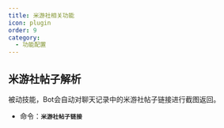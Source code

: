 ```yaml
---
title: 米游社相关功能
icon: plugin
order: 9
category:
  - 功能配置
---
```


## 米游社帖子解析
被动技能，Bot会自动对聊天记录中的米游社帖子链接进行截图返回。
- 命令：**`米游社帖子链接`**